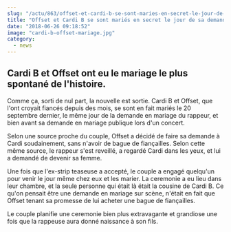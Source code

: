 ```yaml
--- 
slug: "/actu/863/offset-et-cardi-b-se-sont-maries-en-secret-le-jour-de-sa-demande"
title: "Offset et Cardi B se sont mariés en secret le jour de sa demande !"
date: "2018-06-26 09:18:52"
image: "cardi-b-offset-mariage.jpg"
category:
  - news
---
```

<h2>Cardi B et Offset ont eu le mariage le plus spontané de l'histoire.</h2>

<p>Comme ça, sorti de nul part, la nouvelle est sortie. Cardi B et Offset, que l'ont croyait fiancés depuis des mois, se sont en fait mariés le 20 septembre dernier, le même jour de la demande en mariage du rappeur, et bien avant sa demande en mariage publique lors d'un concert.</p>

<p>Selon une source proche du couple, Offset a décidé de faire sa demande à Cardi soudainement, sans n'avoir de bague de fiançailles. Selon cette même source, le rappeur s'est reveillé, a regardé Cardi dans les yeux, et lui a demandé de devenir sa femme.</p>

<p>Une fois que l'ex-strip teaseuse a accepté, le couple a engagé quelqu'un pour venir le jour même chez eux et les marier. La ceremonie a eu lieu dans leur chambre, et la seule personne qui était là était la cousine de Cardi B. Ce qu'on pensait être une demande en mariage sur scène, n'était en fait que Offset tenant sa promesse de lui acheter une bague de fiançailles.</p>

<p>Le couple planifie une ceremonie bien plus extravagante et grandiose une fois que la rappeuse aura donné naissance à son fils.</p>